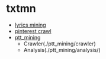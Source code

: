 # txtmn

* [lyrics mining](./lyrics_mining/)
* [pinterest crawl](./pinterest_crawl/)
* [ptt_mining](./ptt_mining/)
    * Crawler(./ptt_mining/crawler)
    * Analysis(./ptt_mining/analysis/)
